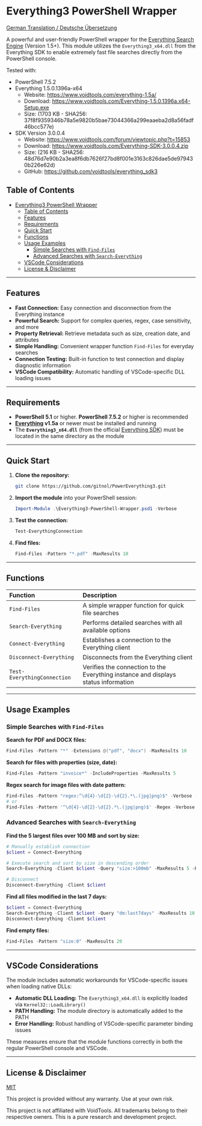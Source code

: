 # Everything3 PowerShell Wrapper

[German Translation / Deutsche Übersetzung](README-DE.md)

A powerful and user-friendly PowerShell wrapper for the [Everything Search Engine](https://www.voidtools.com/) (Version 1.5+). This module utilizes the `Everything3_x64.dll` from the Everything SDK to enable extremely fast file searches directly from the PowerShell console.

Tested with:
- PowerShell 7.5.2
- Everything 1.5.0.1396a-x64
  - Website: https://www.voidtools.com/everything-1.5a/
  - Download: https://www.voidtools.com/Everything-1.5.0.1396a.x64-Setup.exe 
  - Size: (1703 KB - SHA256: 37f8f9359346b78a5e9820b5bae73044366a299eaaeba2d8a56fadf46bcc577e)
- SDK Version 3.0.0.4 
  - Website: https://www.voidtools.com/forum/viewtopic.php?t=15853
  - Download: https://www.voidtools.com/Everything-SDK-3.0.0.4.zip 
  - Size: (216 KB - SHA256: 48d76d7e90b2a3ea8f6db7626f27bd8f001e3163c826dae5de979430b226e62d) 
  - GitHub: https://github.com/voidtools/everything_sdk3

## Table of Contents

- [Everything3 PowerShell Wrapper](#everything3-powershell-wrapper)
  - [Table of Contents](#table-of-contents)
  - [Features](#features)
  - [Requirements](#requirements)
  - [Quick Start](#quick-start)
  - [Functions](#functions)
  - [Usage Examples](#usage-examples)
    - [Simple Searches with `Find-Files`](#simple-searches-with-find-files)
    - [Advanced Searches with `Search-Everything`](#advanced-searches-with-search-everything)
  - [VSCode Considerations](#vscode-considerations)
  - [License \& Disclaimer](#license--disclaimer)

---

## Features

- **Fast Connection:** Easy connection and disconnection from the Everything instance
- **Powerful Search:** Support for complex queries, regex, case sensitivity, and more
- **Property Retrieval:** Retrieve metadata such as size, creation date, and attributes
- **Simple Handling:** Convenient wrapper function `Find-Files` for everyday searches
- **Connection Testing:** Built-in function to test connection and display diagnostic information
- **VSCode Compatibility:** Automatic handling of VSCode-specific DLL loading issues

---

## Requirements

- **PowerShell 5.1** or higher. **PowerShell 7.5.2** or higher is recommended
- **[Everything](https://www.voidtools.com/downloads/) v1.5a** or newer must be installed and running
- The **`Everything3_x64.dll`** (from the official [Everything SDK](https://www.voidtools.com/support/everything/sdk/)) must be located in the same directory as the module

---

## Quick Start

1. **Clone the repository:**
   ```sh
   git clone https://github.com/gitnol/PowerEverything3.git
   ```

2. **Import the module** into your PowerShell session:
   ```powershell
   Import-Module .\Everything3-PowerShell-Wrapper.psd1 -Verbose
   ```

3. **Test the connection:**
   ```powershell
   Test-EverythingConnection
   ```

4. **Find files:**
   ```powershell
   Find-Files -Pattern "*.pdf" -MaxResults 10
   ```

---

## Functions

| Function                    | Description                                                                    |
|:---------------------------|:-------------------------------------------------------------------------------|
| `Find-Files`               | A simple wrapper function for quick file searches                             |
| `Search-Everything`        | Performs detailed searches with all available options                         |
| `Connect-Everything`       | Establishes a connection to the Everything client                             |
| `Disconnect-Everything`    | Disconnects from the Everything client                                        |
| `Test-EverythingConnection`| Verifies the connection to the Everything instance and displays status information |

---

## Usage Examples

### Simple Searches with `Find-Files`

**Search for PDF and DOCX files:**
```powershell
Find-Files -Pattern "*" -Extensions @("pdf", "docx") -MaxResults 10
```

**Search for files with properties (size, date):**
```powershell
Find-Files -Pattern "invoice*" -IncludeProperties -MaxResults 5
```

**Regex search for image files with date pattern:**
```powershell
Find-Files -Pattern "regex:^\d{4}-\d{2}-\d{2}.*\.(jpg|png)$" -Verbose -MaxResults 10
# or
Find-Files -Pattern '^\d{4}-\d{2}-\d{2}.*\.(jpg|png)$' -Regex -Verbose -MaxResults 10
```

### Advanced Searches with `Search-Everything`

**Find the 5 largest files over 100 MB and sort by size:**
```powershell
# Manually establish connection
$client = Connect-Everything

# Execute search and sort by size in descending order
Search-Everything -Client $client -Query "size:>100mb" -MaxResults 5 -Properties "Size" -SortBy @{Property = "Size"; Descending = $true}

# Disconnect
Disconnect-Everything -Client $client
```

**Find all files modified in the last 7 days:**
```powershell
$client = Connect-Everything
Search-Everything -Client $client -Query "dm:last7days" -MaxResults 10 -Properties "DateModified"
Disconnect-Everything -Client $client
```

**Find empty files:**
```powershell
Find-Files -Pattern "size:0" -MaxResults 20
```

---

## VSCode Considerations

The module includes automatic workarounds for VSCode-specific issues when loading native DLLs:

- **Automatic DLL Loading:** The `Everything3_x64.dll` is explicitly loaded via `Kernel32::LoadLibrary()`
- **PATH Handling:** The module directory is automatically added to the PATH
- **Error Handling:** Robust handling of VSCode-specific parameter binding issues

These measures ensure that the module functions correctly in both the regular PowerShell console and VSCode.

---

## License & Disclaimer

[MIT](https://github.com/gitnol/PowerEverything3/blob/main/LICENSE)

This project is provided without any warranty. Use at your own risk.

This project is not affiliated with VoidTools. All trademarks belong to their respective owners. This is a pure research and development project.